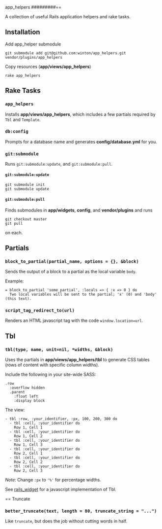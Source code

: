 app_helpers
#########==

A collection of useful Rails application helpers and rake tasks.


Installation
------------

Add app_helper submodule

	git submodule add git@github.com:winton/app_helpers.git vendor/plugins/app_helpers
	
Copy resources (**app/views/app_helpers**)

	rake app_helpers


Rake Tasks
----------

### `app_helpers`

Installs **app/views/app_helpers**, which includes a few partials required by `Tbl` and `Template`.

### `db:config`

Prompts for a database name and generates **config/database.yml** for you.

### `git:submodule`

Runs `git:submodule:update`, and `git:submodule:pull`.

#### `git:submodule:update`

	git submodule init
	git submodule update

#### `git:submodule:pull`

Finds submodules in **app/widgets**, **config**, and **vendor/plugins** and runs

	git checkout master
	git pull

on each.


Partials
--------

### `block_to_partial(partial_name, options = {}, &block)`

Sends the output of a block to a partial as the local variable `body`.

Example:

	= block_to_partial 'some_partial', :locals => { :x => 0 } do
	  Two local variables will be sent to the partial; 'x' (0) and 'body' (this text).


### `script_tag_redirect_to(url)`

Renders an HTML javascript tag with the code `window.location=url`.


Tbl
---

### `tbl(type, name, unit=nil, *widths, &block)`

Uses the partials in **app/views/app_helpers/tbl** to generate CSS tables (rows of content with specific column widths).

Include the following in your site-wide SASS:

	.row
	  :overflow hidden
	  .parent
	    :float left
	    :display block

The view:

	- tbl :row, :your_identifier, :px, 100, 200, 300 do
	  - tbl :cell, :your_identifier do
	    Row 1, Cell 1
	  - tbl :cell, :your_identifier do
	    Row 1, Cell 2
	  - tbl :cell, :your_identifier do
	    Row 1, Cell 3
	  - tbl :cell, :your_identifier do
	    Row 2, Cell 1
	  - tbl :cell, :your_identifier do
	    Row 2, Cell 2
	  - tbl :cell, :your_identifier do
	    Row 2, Cell 3

*Note*: Change `:px` to `'%'` for percentage widths.

See [rails_widget](https://github.com/winton/rails_widget) for a javascript implementation of Tbl.


== Truncate

### `better_truncate(text, length = 80, truncate_string = "...")`

Like `truncate`, but does the job without cutting words in half.